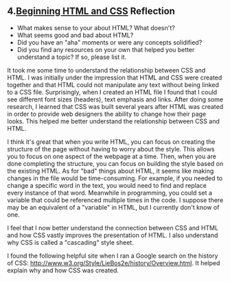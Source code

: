 ## 4.[Beginning HTML and CSS](4_beginning_HTML_CSS/readme.mc) Reflection

* What makes sense to your about HTML? What doesn't? 
* What seems good and bad about HTML?
* Did you have an "aha" moments or were any concepts solidified?
* Did you find any resources on your own that helped you better understand a topic? If so, please list it.


It took me some time to understand the relationship between CSS and HTML. I was initially under the impression that HTML and CSS were created together and that HTML could not manipulate any text without being linked to a CSS file. Surprisingly, when I created an HTML file I found that I could see different font sizes (headers), text emphasis and links. After doing some research, I learned that CSS was built several years after HTML was created in order to provide web designers the ability to change how their page looks. This helped me better understand the relationship between CSS and HTML. 

I think it's great that when you write HTML, you can focus on creating the structure of the page without having to worry about the style. This allows you to focus on one aspect of the webpage at a time. Then, when you are done completing the structure, you can focus on building the style based on the existing HTML. As for "bad" things about HTML, it seems like making changes in the file would be time-consuming. For example, if you needed to change a specific word in the text, you would need to find and replace every instance of that word. Meanwhile in programming, you could set a variable that could be referenced multiple times in the code. I suppose there may be an equivalent of a "variable" in HTML, but I currently don't know of one. 

I feel that I now better understand the connection between CSS and HTML and how CSS vastly improves the presentation of HTML. I also understand why CSS is called a "cascading" style sheet. 

I found the following helpful site when I ran a Google search on the history of CSS: http://www.w3.org/Style/LieBos2e/history/Overview.html. It helped explain why and how CSS was created.
